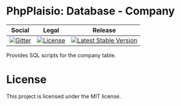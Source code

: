 # PhpPlaisio: Database - Company

<table>
<thead>
<tr>
<th>Social</th>
<th>Legal</th>
<th>Release</th>
</tr>
</thead>
<tbody>
<tr>
<td>
<a href="https://gitter.im/PhpPlaisio/PhpPlaisio"><img src="https://badges.gitter.im/PhpPlaisio/PhpPlaisio.svg" alt="Gitter"/></a>
</td>
<td>
<a href="https://packagist.org/packages/plaisio/db-company"><img src="https://poser.pugx.org/plaisio/db-company/license" alt="License"/></a>
</td>
<td>
<a href="https://packagist.org/packages/plaisio/db-company"><img src="https://poser.pugx.org/plaisio/db-company/v/stable" alt="Latest Stable Version"/></a>
</td>
</tr>
</tbody>
</table>

Provides SQL scripts for the company table.

#  License

This project is licensed under the MIT license.
